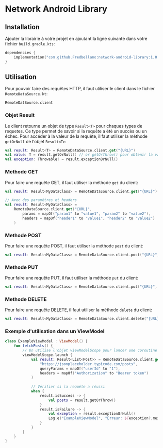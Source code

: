 # Network Android Library

## Installation

Ajouter la librairie à votre projet en ajoutant la ligne suivante dans votre fichier
`build.gradle.kts`:

```kotlin
dependencies {
    implementation("com.github.Fredbellano:network-android-library:1.0.0")
}
```

## Utilisation
Pour pouvoir faire des requêtes HTTP, il faut utiliser le client dans le fichier `RemoteDataSource.kt`:

```kotlin
RemoteDatSource.client
```

### Objet Result

Le client retourne un objet de type `Result<T>` pour chaques types de requetes.
Ce type permet de savoir si la requête a été un succès ou un échec.
Pour accéder à la valeur de la requête, il faut utiliser la méthode `getOrNull` de l'objet `Result<T>`:

```kotlin
val result: Result<T> = RemoteDataSource.client.get("{URL}")
val value: T = result.getOrNull() // or getOrThrow() pour obtenir la valeur ou lancer une exception
val exception: Throwable? = result.exceptionOrNull()
```

### Methode GET

Pour faire une requête GET, il faut utiliser la méthode `get` du client:

```kotlin
val result: Result<MyDataClass> = RemoteDataSource.client.get("{URL}")

// Avec des paramètres et headers
val result: Result<MyDataClass> =
    RemoteDataSource.client.get("{URL}",
        params = mapOf("param1" to "value1", "param2" to "value2"), 
        headers = mapOf("header1" to "value1", "header2" to "value2")
    )
```

### Methode POST

Pour faire une requête POST, il faut utiliser la méthode `post` du client:

```kotlin
val result: Result<MyDataClass> = RemoteDataSource.client.post("{URL}", body = MyDataClass())
```

### Methode PUT

Pour faire une requête PUT, il faut utiliser la méthode `put` du client:

```kotlin
val result: Result<MyDataClass> = RemoteDataSource.client.put("{URL}", body = MyDataClass())
```

### Methode DELETE

Pour faire une requête DELETE, il faut utiliser la méthode `delete` du client:

```kotlin
val result: Result<MyDataClass> = RemoteDataSource.client.delete("{URL}")
```


### Exemple d'utilisation dans un ViewModel

```kotlin
class ExampleViewModel : ViewModel() {
    fun fetchPosts() {
        // On utilise l'objet viewModelScope pour lancer une coroutine et faire notre appel réseau
        viewModelScope.launch {
            val result: Result<List<Post>> = RemoteDataSource.client.get(
                "https://jsonplaceholder.typicode.com/posts",
                queryParams = mapOf("userId" to "1"),
                headers = mapOf("Authorization" to "Bearer token")
            )
            
            // Vérifier si la requête a réussi
            when {
                result.isSuccess -> {
                    val posts = result.getOrThrow()
                }
                result.isFailure -> {
                    val exception = result.exceptionOrNull()
                    Log.e("ExampleViewModel", "Erreur: ${exception?.message}")
                }
            }
        }
    }
}
```